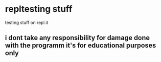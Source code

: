 # repltesting stuff
testing stuff on repl.it

## i dont take any responsibility for damage done with the programm it's for educational purposes only
